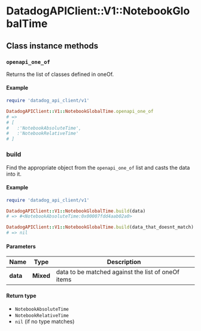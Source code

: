 # DatadogAPIClient::V1::NotebookGlobalTime

## Class instance methods

### `openapi_one_of`

Returns the list of classes defined in oneOf.

#### Example

```ruby
require 'datadog_api_client/v1'

DatadogAPIClient::V1::NotebookGlobalTime.openapi_one_of
# =>
# [
#   :'NotebookAbsoluteTime',
#   :'NotebookRelativeTime'
# ]
```

### build

Find the appropriate object from the `openapi_one_of` list and casts the data into it.

#### Example

```ruby
require 'datadog_api_client/v1'

DatadogAPIClient::V1::NotebookGlobalTime.build(data)
# => #<NotebookAbsoluteTime:0x00007fdd4aab02a0>

DatadogAPIClient::V1::NotebookGlobalTime.build(data_that_doesnt_match)
# => nil
```

#### Parameters

| Name | Type | Description |
| ---- | ---- | ----------- |
| **data** | **Mixed** | data to be matched against the list of oneOf items |

#### Return type

- `NotebookAbsoluteTime`
- `NotebookRelativeTime`
- `nil` (if no type matches)

